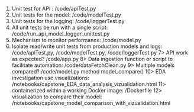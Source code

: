 1. Unit test for API : /code/apiTest.py
2. Unit tests for the model:  /code/modelTest.py
3. Unit tests for the logging: /code/loggerTest.py
4. All unit tests be run with a single script: /code/run_api_model_logger_unittest.py
5. Mechanism to monitor performance: /code/model.py
6. Isolate read/write unit tests from production models and logs: /code/apiTest.py, /code/modelTest.py, /code/loggerTest.py
7> API work as expected? /code/app.py
8> Data ingestion function or script to facilitate automation: /code/dataFetchClean.py
9> Multiple models compared? /code/model.py method model_compare()
10> EDA investigation use visualizations: /notebooks/capstone_EDA_data_analysis_vizualidation.html
11> containerized within a working Docker image: /Dockerfile
12> visualization to compare their model: /notebooks/capstone_model_comparison_with_vizualidation.html
